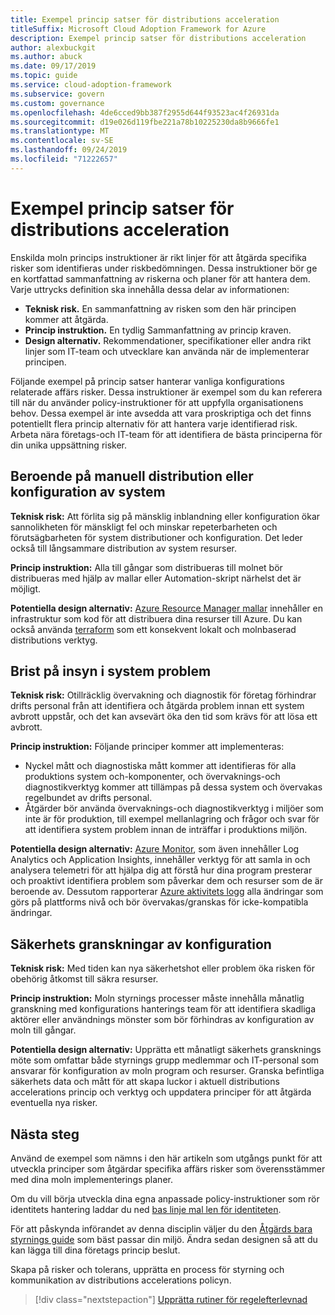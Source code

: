 ```yaml
---
title: Exempel princip satser för distributions acceleration
titleSuffix: Microsoft Cloud Adoption Framework for Azure
description: Exempel princip satser för distributions acceleration
author: alexbuckgit
ms.author: abuck
ms.date: 09/17/2019
ms.topic: guide
ms.service: cloud-adoption-framework
ms.subservice: govern
ms.custom: governance
ms.openlocfilehash: 4de6cced9bb387f2955d644f93523ac4f26931da
ms.sourcegitcommit: d19e026d119fbe221a78b10225230da8b9666fe1
ms.translationtype: MT
ms.contentlocale: sv-SE
ms.lasthandoff: 09/24/2019
ms.locfileid: "71222657"
---
```

# <a name="deployment-acceleration-sample-policy-statements"></a>Exempel princip satser för distributions acceleration

Enskilda moln princips instruktioner är rikt linjer för att åtgärda specifika risker som identifieras under riskbedömningen. Dessa instruktioner bör ge en kortfattad sammanfattning av riskerna och planer för att hantera dem. Varje uttrycks definition ska innehålla dessa delar av informationen:

- **Teknisk risk.** En sammanfattning av risken som den här principen kommer att åtgärda.
- **Princip instruktion.** En tydlig Sammanfattning av princip kraven.
- **Design alternativ.** Rekommendationer, specifikationer eller andra rikt linjer som IT-team och utvecklare kan använda när de implementerar principen.

Följande exempel på princip satser hanterar vanliga konfigurations relaterade affärs risker. Dessa instruktioner är exempel som du kan referera till när du använder policy-instruktioner för att uppfylla organisationens behov. Dessa exempel är inte avsedda att vara proskriptiga och det finns potentiellt flera princip alternativ för att hantera varje identifierad risk. Arbeta nära företags-och IT-team för att identifiera de bästa principerna för din unika uppsättning risker.

## <a name="reliance-on-manual-deployment-or-configuration-of-systems"></a>Beroende på manuell distribution eller konfiguration av system

**Teknisk risk:** Att förlita sig på mänsklig inblandning eller konfiguration ökar sannolikheten för mänskligt fel och minskar repeterbarheten och förutsägbarheten för system distributioner och konfiguration. Det leder också till långsammare distribution av system resurser.

**Princip instruktion:** Alla till gångar som distribueras till molnet bör distribueras med hjälp av mallar eller Automation-skript närhelst det är möjligt.

**Potentiella design alternativ:** [Azure Resource Manager mallar](https://docs.microsoft.com/azure/azure-resource-manager/resource-group-overview#template-deployment) innehåller en infrastruktur som kod för att distribuera dina resurser till Azure. Du kan också använda [terraform](https://docs.microsoft.com/azure/terraform/terraform-overview) som ett konsekvent lokalt och molnbaserad distributions verktyg.

## <a name="lack-of-visibility-into-system-issues"></a>Brist på insyn i system problem

**Teknisk risk:** Otillräcklig övervakning och diagnostik för företag förhindrar drifts personal från att identifiera och åtgärda problem innan ett system avbrott uppstår, och det kan avsevärt öka den tid som krävs för att lösa ett avbrott.

**Princip instruktion:** Följande principer kommer att implementeras:

- Nyckel mått och diagnostiska mått kommer att identifieras för alla produktions system och-komponenter, och övervaknings-och diagnostikverktyg kommer att tillämpas på dessa system och övervakas regelbundet av drifts personal.
- Åtgärder bör använda övervaknings-och diagnostikverktyg i miljöer som inte är för produktion, till exempel mellanlagring och frågor och svar för att identifiera system problem innan de inträffar i produktions miljön.

**Potentiella design alternativ:** [Azure Monitor](https://docs.microsoft.com/azure/azure-monitor), som även innehåller Log Analytics och Application Insights, innehåller verktyg för att samla in och analysera telemetri för att hjälpa dig att förstå hur dina program presterar och proaktivt identifiera problem som påverkar dem och resurser som de är beroende av. Dessutom rapporterar [Azure aktivitets logg](https://docs.microsoft.com/azure/azure-monitor/platform/activity-logs-overview) alla ändringar som görs på plattforms nivå och bör övervakas/granskas för icke-kompatibla ändringar.

## <a name="configuration-security-reviews"></a>Säkerhets granskningar av konfiguration

**Teknisk risk:** Med tiden kan nya säkerhetshot eller problem öka risken för obehörig åtkomst till säkra resurser.

**Princip instruktion:** Moln styrnings processer måste innehålla månatlig granskning med konfigurations hanterings team för att identifiera skadliga aktörer eller användnings mönster som bör förhindras av konfiguration av moln till gångar.

**Potentiella design alternativ:** Upprätta ett månatligt säkerhets gransknings möte som omfattar både styrnings grupp medlemmar och IT-personal som ansvarar för konfiguration av moln program och resurser. Granska befintliga säkerhets data och mått för att skapa luckor i aktuell distributions accelerations princip och verktyg och uppdatera principer för att åtgärda eventuella nya risker.

## <a name="next-steps"></a>Nästa steg

Använd de exempel som nämns i den här artikeln som utgångs punkt för att utveckla principer som åtgärdar specifika affärs risker som överensstämmer med dina moln implementerings planer.

Om du vill börja utveckla dina egna anpassade policy-instruktioner som rör identitets hantering laddar du ned [bas linje mal len för identiteten](../identity-baseline/template.md).

För att påskynda införandet av denna disciplin väljer du den [Åtgärds bara styrnings guide](../guides/index.md) som bäst passar din miljö. Ändra sedan designen så att du kan lägga till dina företags princip beslut.

Skapa på risker och tolerans, upprätta en process för styrning och kommunikation av distributions accelerations policyn.

> [!div class="nextstepaction"]
> [Upprätta rutiner för regelefterlevnad](./compliance-processes.md)

